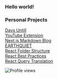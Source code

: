 
<!-- **garbalau-github/garbalau-github** is a ✨ _special_ ✨ repository because its `README.md` (this file) appears on your GitHub profile. -->

<h3>Hello world!</h3>

### Personal Projects

[Days Untill](https://garbalau-github.github.io/days-until.github.io/) <br>
[YouTube Extension](https://github.com/garbalau-github/youtube-bookmarks) <br>
[Next.js Markdown Blog](https://garbalau-blog.vercel.app/blog) <br>
[EARTHQUIET](https://www.earthquiet.com/) <br>
[React Folder Structure](https://github.com/garbalau-github/react-folder-structure) <br>
[React Best Practices](https://github.com/garbalau-github/react-best-practices) <br>
[React Query Translation](https://github.com/TkDodo/blog/pull/183) <br />

![Profile views](https://komarev.com/ghpvc/?username=garbalau-github&color=green)
